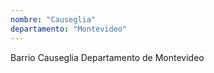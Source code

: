 ```yaml
---
nombre: "Causeglia"
departamento: "Montevideo"
---
```


Barrio Causeglia
Departamento de Montevideo
